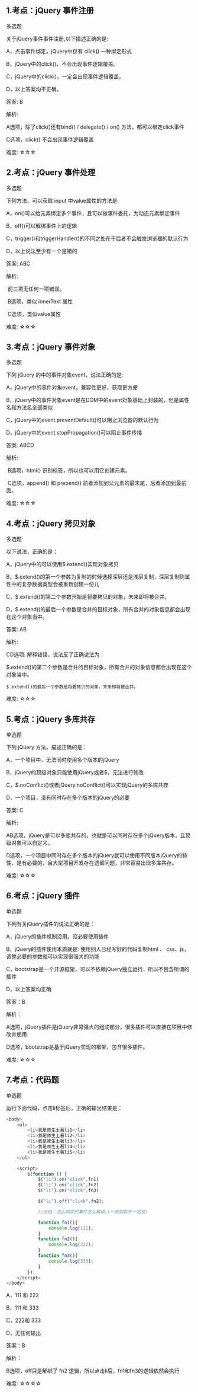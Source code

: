 ## 1.考点：jQuery 事件注册

多选题

关于jQuery事件事件注册,以下描述正确的是:

A，点击事件绑定，jQuery中仅有 click() 一种绑定形式

B，jQuery中的click()，不会出现事件逻辑覆盖。

C，jQuery中的click()，一定会出现事件逻辑覆盖。

D，以上答案均不正确。

答案: B

解析: 

A选项，除了click()还有bind() / delegate() / on() 方法，都可以绑定click事件

C选项，click() 不会出现事件逻辑覆盖

难度: ☆☆☆ 

 







## 2.考点：jQuery 事件处理

多选题

下列方法，可以获取 input 中value属性的方法是:

A，on()可以给元素绑定多个事件，且可以做事件委托，为动态元素绑定事件

B，off()可以解绑事件上的逻辑

C，trigger()和triggerHandler()的不同之处在于后者不会触发浏览器的默认行为

D，以上说法至少有一个是错的

答案: ABC

解析: 

​	前三项无任何一项错误。

​	B选项，类似 innerText 属性

​	C选项，类似value属性

难度: ☆☆☆





## 3.考点：jQuery 事件对象

多选题

下列 jQuery 的中的事件对象event，说法正确的是:

A，jQuery中的事件对象event，兼容性更好，获取更方便

B，jQuery中的事件对象event是在DOM中的event对象基础上封装的，但是属性名和方法名全部类似

C，jQuery中的event.preventDefault()可以阻止浏览器的默认行为

D，jQuery中的event.stopPropagation()可以阻止事件传播

答案: ABCD

解析: 

​	B选项，html() 识别标签，所以也可以用它创建元素。

​	C选项，append() 和 prepend() 前者添加到父元素的最末尾，后者添加到最前面。

难度: ☆☆☆

 





## 4.考点：jQuery 拷贝对象

多选题

以下说法，正确的是：

A，jQuery中的可以使用$.extend()实现对象拷贝

B，$.extend()的第一个参数为复制的时候选择深层还是浅层复制，深层复制则属性中的复杂数据类型会被重新创建一份儿

C，$.extend()的第二个参数开始是将要拷贝的对象，未来即将被合并。

D，$.extend()的最后一个参数是合并的目标对象，所有合并的对象信息都会出现在这个对象当中。

答案: AB

解析: 

CD选项: 解释错误，说法反了正确说法为：

​	$.extend()的第二个参数是合并的目标对象，所有合并的对象信息都会出现在这个对象当中。

 	$.extend()的最后一个参数是将要拷贝的对象，未来即将被合并。

难度: ☆☆☆ 







## 5.考点：jQuery 多库共存



单选题

下列 jQuery 方法，描述正确的是：

A，一个项目中，无法同时使用多个版本的jQuery

B，jQuery的顶级对象只能使用jQuery或者$，无法进行修改

C，$.noConflict()或者jQuery.noConflict()可以实现jQuery的多库共存

D，一个项目，没有同时存在多个版本的jQuery的必要

答案: C

解析: 

AB选项，jQuery是可以多库共存的，也就是可以同时存在多个jQuery版本，且顶级对象可以自定义。

D选项，一个项目中同时存在多个版本的jQuery就可以使用不同版本jQuery的特性，是有必要的，且大型项目开发存在遗留问题，非常容易出现多库共存。

难度: ☆☆☆







## 6.考点：jQuery 插件

单选题

下列有关jQuery插件的说法正确的是：

A，jQuery的插件机制没用，没必要使用插件

B，jQuery的插件使用本质就是: 使用别人已经写好的代码复制html 、 css、js，调整必要的参数就可以实现很强大的功能

C，bootstrap是一个开源框架，可以不依赖jQuery独立运行，所以不包含所谓的插件

D，以上答案均正确

答案：B

解析：

A选项，jQuery插件是jQuery非常强大的组成部分，很多插件可以直接在项目中修改并使用

D选项，bootstrap是基于jQuery实现的框架，包含很多插件。

难度: ☆☆☆







## 7.考点：代码题

单选题

运行下面代码，点击li标签后，正确的输出结果是：

```javascript
<body>
  	<ul>
        <li>我是原生土著li1</li>
        <li>我是原生土著li2</li>
        <li>我是原生土著li3</li>
        <li>我是原生土著li4</li>
        <li>我是原生土著li5</li>
    </ul>

	<script>
        $(function () {
            $("li").on("click",fn1)
            $("li").on("click",fn2)
            $("li").on("click",fn3)

            $("li").off("click",fn2);

            //总结：怎么绑定的事件怎么解绑;(一把钥匙开一把锁)

            function fn1(){
                console.log(111);
            }
            function fn2(){
                console.log(222);
            }
            function fn3(){
                console.log(333);
            }
        });
    </script>
</body>
```

A，111 和 222

B，111 和 333

C，222和 333

D，无任何输出

答案：B

解析：

B选项，off只是解绑了 fn2 逻辑，所以点击li后，fn1和fn3的逻辑依然会执行

难度: ☆☆☆☆


